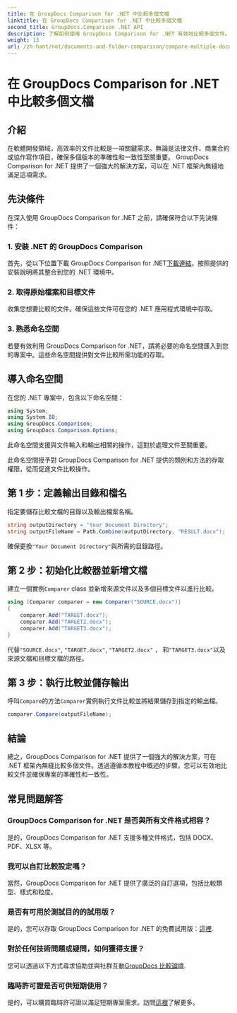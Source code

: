 ```yaml
---
title: 在 GroupDocs Comparison for .NET 中比較多個文檔
linktitle: 在 GroupDocs Comparison for .NET 中比較多個文檔
second_title: GroupDocs.Comparison .NET API
description: 了解如何使用 GroupDocs Comparison for .NET 有效地比較多個文件。請按照我們的逐步指南進行無縫整合。
weight: 13
url: /zh-hant/net/documents-and-folder-comparison/compare-multiple-documents-dotnet/
---
```


# 在 GroupDocs Comparison for .NET 中比較多個文檔

## 介紹
在軟體開發領域，高效率的文件比較是一項關鍵需求。無論是法律文件、商業合約或協作寫作項目，確保多個版本的準確性和一致性至關重要。 GroupDocs Comparison for .NET 提供了一個強大的解決方案，可以在 .NET 框架內無縫地滿足這項需求。
## 先決條件
在深入使用 GroupDocs Comparison for .NET 之前，請確保符合以下先決條件：
### 1. 安裝 .NET 的 GroupDocs Comparison
首先，從以下位置下載 GroupDocs Comparison for .NET[下載連結](https://releases.groupdocs.com/comparison/net/)。按照提供的安裝說明將其整合到您的 .NET 環境中。
### 2. 取得原始檔案和目標文件
收集您想要比較的文件。確保這些文件可在您的 .NET 應用程式環境中存取。
### 3. 熟悉命名空間
若要有效利用 GroupDocs Comparison for .NET，請將必要的命名空間匯入到您的專案中。這些命名空間提供對文件比較所需功能的存取。

## 導入命名空間
在您的 .NET 專案中，包含以下命名空間：

```csharp
using System;
using System.IO;
using GroupDocs.Comparison;
using GroupDocs.Comparison.Options;
```
此命名空間支援與文件輸入和輸出相關的操作，這對於處理文件至關重要。

此命名空間授予對 GroupDocs Comparison for .NET 提供的類別和方法的存取權限，從而促進文件比較操作。
## 第 1 步：定義輸出目錄和檔名
指定要儲存比較文檔的目錄以及輸出檔案名稱。
```csharp
string outputDirectory = "Your Document Directory";
string outputFileName = Path.Combine(outputDirectory, "RESULT.docx");
```
確保更換`"Your Document Directory"`與所需的目錄路徑。
## 第 2 步：初始化比較器並新增文檔
建立一個實例`Comparer` class 並新增來源文件以及多個目標文件以進行比較。
```csharp
using (Comparer comparer = new Comparer("SOURCE.docx"))
{
    comparer.Add("TARGET.docx");
    comparer.Add("TARGET2.docx");
    comparer.Add("TARGET3.docx");
}
```
代替`"SOURCE.docx"`, `"TARGET.docx"`, `"TARGET2.docx"` ， 和`"TARGET3.docx"`以及來源文檔和目標文檔的路徑。
## 第 3 步：執行比較並儲存輸出
呼叫`Compare`的方法`Comparer`實例執行文件比較並將結果儲存到指定的輸出檔。
```csharp
comparer.Compare(outputFileName);
```

## 結論
總之，GroupDocs Comparison for .NET 提供了一個強大的解決方案，可在 .NET 框架內無縫比較多個文件。透過遵循本教程中概述的步驟，您可以有效地比較文件並確保專案的準確性和一致性。
## 常見問題解答
### GroupDocs Comparison for .NET 是否與所有文件格式相容？
是的，GroupDocs Comparison for .NET 支援多種文件格式，包括 DOCX、PDF、XLSX 等。
### 我可以自訂比較設定嗎？
當然，GroupDocs Comparison for .NET 提供了廣泛的自訂選項，包括比較類型、樣式和粒度。
### 是否有可用於測試目的的試用版？
是的，您可以存取 GroupDocs Comparison for .NET 的免費試用版：[這裡](https://releases.groupdocs.com/).
### 對於任何技術問題或疑問，如何獲得支援？
您可以透過以下方式尋求協助並與社群互動[GroupDocs 比較論壇](https://forum.groupdocs.com/c/comparison/12).
### 臨時許可證是否可供短期使用？
是的，可以購買臨時許可證以滿足短期專案需求。訪問[這裡](https://purchase.groupdocs.com/temporary-license/)了解更多。